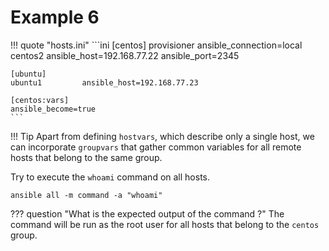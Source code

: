 # Example 6

!!! quote "hosts.ini"
    ```ini
    [centos]
    provisioner     ansible_connection=local
    centos2         ansible_host=192.168.77.22  ansible_port=2345

    [ubuntu]
    ubuntu1         ansible_host=192.168.77.23

    [centos:vars]
    ansible_become=true
    ```

!!! Tip
    Apart from defining `hostvars`, which describe only a single host, we can incorporate `groupvars` that gather common variables for all remote hosts that belong to the same group.

Try to execute the `whoami` command on all hosts.

```
ansible all -m command -a "whoami"
```

??? question "What is the expected output of the command ?"
    The command will be run as the root user for all hosts that belong to the `centos` group.
